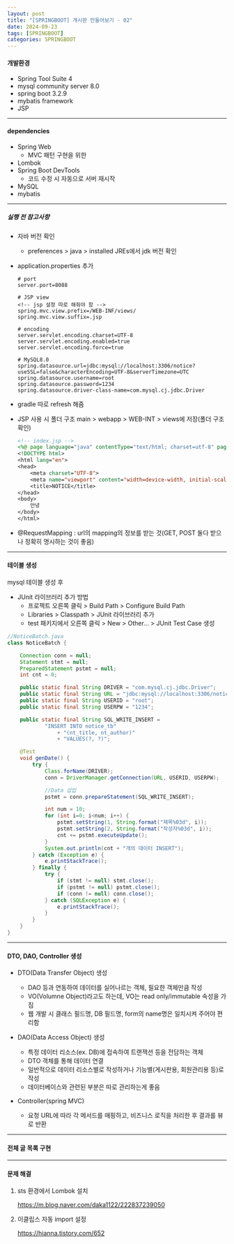 ```yaml
---
layout: post
title: "[SPRINGBOOT] 게시판 만들어보기 - 02"
date: 2024-09-23
tags: [SPRINGBOOT]
categories: SPRINGBOOT
---
```


#### 개발환경

- Spring Tool Suite 4
- mysql community server 8.0
- spring boot 3.2.9
- mybatis framework
- JSP

---

#### dependencies

- Spring Web
  - MVC 패턴 구현을 위한
- Lombok
- Spring Boot DevTools
  - 코드 수정 시 자동으로 서버 재시작
- MySQL
- mybatis

---

##### 실행 전 참고사항

- 자바 버전 확인
  - preferences > java > installed JREs에서 jdk 버전 확인
- application.properties 추가

  ```properties
  # port
  server.port=8088

  # JSP view
  <!-- jsp 설정 따로 해줘야 함 -->
  spring.mvc.view.prefix=/WEB-INF/views/
  spring.mvc.view.suffix=.jsp

  # encoding
  server.servlet.encoding.charset=UTF-8
  server.servlet.encoding.enabled=true
  server.servlet.encoding.force=true

  # MySQL8.0
  spring.datasource.url=jdbc:mysql://localhost:3306/notice?useSSL=false&characterEncoding=UTF-8&serverTimezone=UTC
  spring.datasource.username=root
  spring.datasource.password=1234
  spring.datasource.driver-class-name=com.mysql.cj.jdbc.Driver
  ```

- gradle 따로 refresh 해줌
- JSP 사용 시 폴더 구조 main > webapp > WEB-INT > views에 저장(폴더 구조 확인)

  ```jsp
  <!-- index.jsp -->
  <%@ page language="java" contentType="text/html; charset=utf-8" pageEncoding="utf-8"%>
  <!DOCTYPE html>
  <html lang="en">
  <head>
      <meta charset="UTF-8">
      <meta name="viewport" content="width=device-width, initial-scale=1.0">
      <title>NOTICE</title>
  </head>
  <body>
      안녕
  </body>
  </html>
  ```

- @RequestMapping : url의 mapping의 정보를 받는 것(GET, POST 둘다 받으나 정확히 명시하는 것이 좋음)

---

#### 테이블 생성

mysql 테이블 생성 후

- JUnit 라이브러리 추가 방법
  - 프로젝트 오른쪽 클릭 > Build Path > Configure Build Path
  - Libraries > Classpath > JUnit 라이브러리 추가
  - test 패키지에서 오른쪽 클릭 > New > Other... > JUnit Test Case 생성

```java
//NoticeBatch.java
class NoticeBatch {

	Connection conn = null;
	Statement stmt = null;
	PreparedStatement pstmt = null;
	int cnt = 0;

	public static final String DRIVER = "com.mysql.cj.jdbc.Driver";
	public static final String URL = "jdbc:mysql://localhost:3306/notice";
	public static final String USERID = "root";
	public static final String USERPW = "1234";

	public static final String SQL_WRITE_INSERT =
			"INSERT INTO notice_tb"
				+ "(nt_title, nt_author)"
				+ "VALUES(?, ?)";

	@Test
	void genDate() {
		try {
			Class.forName(DRIVER);
			conn = DriverManager.getConnection(URL, USERID, USERPW);

			//Data 삽입
			pstmt = conn.prepareStatement(SQL_WRITE_INSERT);

			int num = 10;
			for (int i=0; i<num; i++) {
				pstmt.setString(1, String.format("제목%03d", i));
				pstmt.setString(2, String.format("작성자%03d", i));
				cnt += pstmt.executeUpdate();
			}
			System.out.println(cnt + "개의 데이터 INSERT");
		} catch (Exception e) {
			e.printStackTrace();
		} finally {
			try {
				if (stmt != null) stmt.close();
				if (pstmt != null) pstmt.close();
				if (conn != null) conn.close();
			} catch (SQLException e) {
				e.printStackTrace();
			}
		}
	}
}
```

---

#### DTO, DAO, Controller 생성

- DTO(Data Transfer Object) 생성

  - DAO 등과 연동하여 데이터를 실어나르는 객체, 필요한 객체만큼 작성
  - VO(Volumne Object)라고도 하는데, VO는 read only/immutable 속성을 가짐
  - 웹 개발 시 클래스 필드명, DB 필드명, form의 name명은 일치시켜 주어야 편리함

- DAO(Data Access Object) 생성

  - 특정 데이터 리소스(ex. DB)에 접속하여 트랜잭션 등을 전담하는 객체
  - DTO 객체를 통해 데이터 연결
  - 일반적으로 데이터 리소스별로 작성하거나 기능별(게시판용, 회원관리용 등)로 작성
  - 데이터베이스와 관련된 부분은 따로 관리하는게 좋음

- Controller(spring MVC)
  - 요청 URL에 따라 각 메서드를 매핑하고, 비즈니스 로직을 처리한 후 결과를 뷰로 반환

---

#### 전체 글 목록 구현

---

#### 문제 해결

1. sts 환경에서 Lombok 설치

   https://m.blog.naver.com/daka1122/222837239050

2. 이클립스 자동 import 설정

   https://hianna.tistory.com/652
